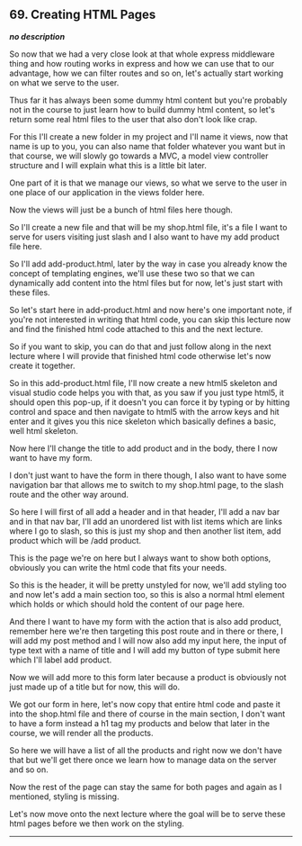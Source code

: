 ## 69. Creating HTML Pages

<strong><em>no description</em></strong>

So now that we had a very close look at that whole express middleware thing and
how routing works in express and how we can use that to our advantage, how we
can filter routes and so on, let's actually start working on what we serve to
the user. 

Thus far it has always been some dummy html content but you're probably not in
the course to just learn how to build dummy html content, so let's return some
real html files to the user that also don't look like crap. 

For this I'll create a new folder in my project and I'll name it views, now that
name is up to you, you can also name that folder whatever you want but in that
course, we will slowly go towards a MVC, a model view controller structure and I
will explain what this is a little bit later. 

One part of it is that we manage our views, so what we serve to the user in one
place of our application in the views folder here. 

Now the views will just be a bunch of html files here though. 

So I'll create a new file and that will be my shop.html file, it's a file I want
to serve for users visiting just slash and I also want to have my add product
file here. 

So I'll add add-product.html, later by the way in case you already know the
concept of templating engines, we'll use these two so that we can dynamically
add content into the html files but for now, let's just start with these files. 

So let's start here in add-product.html and now here's one important note, if
you're not interested in writing that html code, you can skip this lecture now
and find the finished html code attached to this and the next lecture. 

So if you want to skip, you can do that and just follow along in the next
lecture where I will provide that finished html code otherwise let's now create
it together. 

So in this add-product.html file, I'll now create a new html5 skeleton and
visual studio code helps you with that,  as you saw if you just type html5, it
should open this pop-up, if it doesn't you can force it by typing or by hitting
control and space and then navigate to html5 with the arrow keys and hit enter
and it gives you this nice skeleton which basically defines a basic, well html
skeleton. 

Now here I'll change the title to add product and in the body, there I now want
to have my form. 

I don't just want to have the form in there though, I also want to have some
navigation bar that allows me to switch to my shop.html page, to the slash route
and the other way around. 

So here I will first of all add a header and in that header, I'll add a nav bar
and in that nav bar, I'll add an unordered list with list items which are links
where I go to slash, so this is just my shop and then another list item, add
product which will be /add product. 

This is the page we're on here but I always want to show both options, obviously
you can write the html code that fits your needs. 

So this is the header, it will be pretty unstyled for now, we'll add styling too
and now let's add a main section too, so this is also a normal html element
which holds or which should hold the content of our page here. 

And there I want to have my form with the action that is also add product,
remember here we're then targeting this post route and in there or there, I will
add my post method and I will now also add my input here, the input of type text
with a name of title and I will add my button of type submit here which I'll
label add product. 

Now we will add more to this form later because a product is obviously not just
made up of a title but for now, this will do. 

We got our form in here, let's now copy that entire html code and paste it into
the shop.html file and there of course in the main section, I don't want to have
a form instead a h1 tag my products and below that later in the course, we will
render all the products. 

So here we will have a list of all the products and right now we don't have that
but we'll get there once we learn how to manage data on the server and so on. 

Now the rest of the page can stay the same for both pages and again as I
mentioned, styling is missing. 

Let's now move onto the next lecture where the goal will be to serve these html
pages before we then work on the styling. 

---